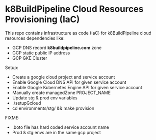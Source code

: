 # k8BuildPipeline Cloud Resources Provisioning (IaC)

This repo contains infrastructure as code (IaC) for k8BuildPipeline cloud resources dependencies like:

  - GCP DNS record **k8buildpipeline.com** zone
  - GCP static public IP address
  - GCP GKE Cluster

Setup:

  - Create a google cloud project and service account
  - Enable Google Cloud DNS API for given service account
  - Enable Google Kubernetes Engine API for given service account
  - Manually create managedZone PROJECT_NAME
  - Update stg & prod env variables
  - ./setupGcloud
  - cd environments/stg/ && make provision

FIXME:

  - .boto file has hard coded service account name
  - Prod & stg envs are in the same gcp project
